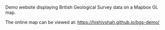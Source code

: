 Demo website displaying British Geological Survey data on a Mapbox GL map.

The online map can be viewed at: https://hishivshah.github.io/bgs-demo/

